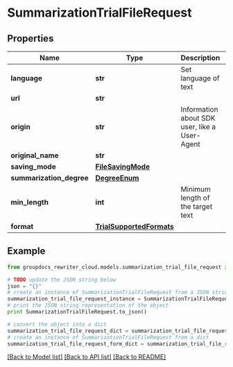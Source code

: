 # SummarizationTrialFileRequest


## Properties
Name | Type | Description | Notes
------------ | ------------- | ------------- | -------------
**language** | **str** | Set language of text | 
**url** | **str** |  | [optional] 
**origin** | **str** | Information about SDK user, like a User-Agent | [optional] 
**original_name** | **str** |  | [optional] 
**saving_mode** | [**FileSavingMode**](FileSavingMode.md) |  | [optional] 
**summarization_degree** | [**DegreeEnum**](DegreeEnum.md) |  | [optional] 
**min_length** | **int** | Minimum length of the target text | [optional] 
**format** | [**TrialSupportedFormats**](TrialSupportedFormats.md) |  | [optional] 

## Example

```python
from groupdocs_rewriter_cloud.models.summarization_trial_file_request import SummarizationTrialFileRequest

# TODO update the JSON string below
json = "{}"
# create an instance of SummarizationTrialFileRequest from a JSON string
summarization_trial_file_request_instance = SummarizationTrialFileRequest.from_json(json)
# print the JSON string representation of the object
print SummarizationTrialFileRequest.to_json()

# convert the object into a dict
summarization_trial_file_request_dict = summarization_trial_file_request_instance.to_dict()
# create an instance of SummarizationTrialFileRequest from a dict
summarization_trial_file_request_form_dict = summarization_trial_file_request.from_dict(summarization_trial_file_request_dict)
```
[[Back to Model list]](../README.md#documentation-for-models) [[Back to API list]](../README.md#documentation-for-api-endpoints) [[Back to README]](../README.md)


